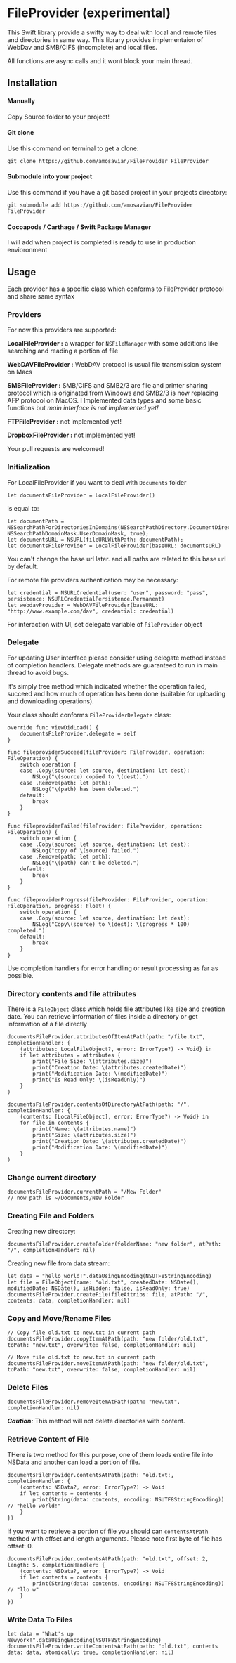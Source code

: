 # FileProvider (experimental)

This Swift library provide a swifty way to deal with local and remote files and directories in same way. This library provides implementaion of WebDav and SMB/CIFS (incomplete) and local files.

All functions are async calls and it wont block your main thread.

## Installation

#### Manually
Copy Source folder to your project!

#### Git clone
Use this command on terminal to get a clone:

	git clone https://github.com/amosavian/FileProvider FileProvider

#### Submodule into your project
Use this command if you have a git based project in your projects directory:

	git submodule add https://github.com/amosavian/FileProvider FileProvider

#### Cocoapods / Carthage / Swift Package Manager

I will add when project is completed is ready to use in production envioronment

## Usage

Each provider has a specific class which conforms to FileProvider protocol and share same syntax

### Providers

For now this providers are supported:

**LocalFileProvider :** a wrapper for `NSFileManager` with some additions like searching and reading a portion of file

**WebDAVFileProvider :** WebDAV protocol is usual file transmission system on Macs

**SMBFileProvider :** SMB/CIFS and SMB2/3 are file and printer sharing protocol which is originated from Windows and SMB2/3 is now replacing AFP protocol on MacOS. I Implemented data types and some basic functions but *main interface is not implemented yet!*

**FTPFileProvider :** not implemented yet!

**DropboxFileProvider :** not implemented yet!

Your pull requests are welcomed!

### Initialization

For LocalFileProvider if you want to deal with `Documents` folder

	let documentsFileProvider = LocalFileProvider()

is equal to:
	    
	let documentPath = NSSearchPathForDirectoriesInDomains(NSSearchPathDirectory.DocumentDirectory, NSSearchPathDomainMask.UserDomainMask, true);
	let documentsURL = NSURL(fileURLWithPath: documentPath);
	let documentsFileProvider = LocalFileProvider(baseURL: documentsURL)

You can't change the base url later. and all paths are related to this base url by default.

For remote file providers authentication may be necessary:

	let credential = NSURLCredential(user: "user", password: "pass", persistence: NSURLCredentialPersistence.Permanent)
	let webdavProvider = WebDAVFileProvider(baseURL: "http://www.example.com/dav", credential: credential)
	
For interaction with UI, set delegate variable of `FileProvider` object

### Delegate

For updating User interface please consider using delegate method instead of completion handlers. Delegate methods are guaranteed to run in main thread to avoid bugs.

It's simply tree method which indicated whether the operation failed, succeed and how much of operation has been done (suitable for uploading and downloading operations).

Your class should conforms `FileProviderDelegate` class:

	override func viewDidLoad() {
		documentsFileProvider.delegate = self
	}
	
	func fileproviderSucceed(fileProvider: FileProvider, operation: FileOperation) {
		switch operation {
		case .Copy(source: let source, destination: let dest):
			NSLog("\(source) copied to \(dest).")
		case .Remove(path: let path):
			NSLog("\(path) has been deleted.")
		default:
			break
		}
	}
	
    func fileproviderFailed(fileProvider: FileProvider, operation: FileOperation) {
    	switch operation {
		case .Copy(source: let source, destination: let dest):
			NSLog("copy of \(source) failed.")
		case .Remove(path: let path):
			NSLog("\(path) can't be deleted.")
		default:
			break
		}
    }
	
    func fileproviderProgress(fileProvider: FileProvider, operation: FileOperation, progress: Float) {
		switch operation {
		case .Copy(source: let source, destination: let dest):
			NSLog("Copy\(source) to \(dest): \(progress * 100) completed.")
		default:
			break
		}
	}


Use completion handlers for error handling or result processing as far as possible.

### Directory contents and file attributes

There is a `FileObject` class which holds file attributes like size and creation date. You can retrieve information of files inside a directory or get information of a file directly

	documentsFileProvider.attributesOfItemAtPath(path: "/file.txt", completionHandler: {
	    (attributes: LocalFileObject?, error: ErrorType?) -> Void} in
		if let attributes = attributes {
			print("File Size: \(attributes.size)")
			print("Creation Date: \(attributes.createdDate)")
			print("Modification Date: \(modifiedDate)")
			print("Is Read Only: \(isReadOnly)")
		}
	)

	documentsFileProvider.contentsOfDirectoryAtPath(path: "/", 	completionHandler: {
	    (contents: [LocalFileObject], error: ErrorType?) -> Void} in
		for file in contents {
			print("Name: \(attributes.name)")
			print("Size: \(attributes.size)")
			print("Creation Date: \(attributes.createdDate)")
			print("Modification Date: \(modifiedDate)")
		}
	)

### Change current directory

	documentsFileProvider.currentPath = "/New Folder"
	// now path is ~/Documents/New Folder

### Creating File and Folders

Creating new directory:

	documentsFileProvider.createFolder(folderName: "new folder", atPath: "/", completionHandler: nil)

Creating new file from data stream:

	let data = "hello world!".dataUsingEncoding(NSUTF8StringEncoding)
	let file = FileObject(name: "old.txt", createdDate: NSDate(), modifiedDate: NSDate(), isHidden: false, isReadOnly: true)
	documentsFileProvider.createFile(fileAttribs: file, atPath: "/", contents: data, completionHandler: nil)

### Copy and Move/Rename Files

	// Copy file old.txt to new.txt in current path
	documentsFileProvider.copyItemAtPath(path: "new folder/old.txt", toPath: "new.txt", overwrite: false, completionHandler: nil)

	// Move file old.txt to new.txt in current path
	documentsFileProvider.moveItemAtPath(path: "new folder/old.txt", toPath: "new.txt", overwrite: false, completionHandler: nil)

### Delete Files

	documentsFileProvider.removeItemAtPath(path: "new.txt", completionHandler: nil)

***Caution:*** This method will not delete directories with content.


### Retrieve Content of File

THere is two method for this purpose, one of them loads entire file into NSData and another can load a portion of file.

	documentsFileProvider.contentsAtPath(path: "old.txt:, completionHandler: {
		(contents: NSData?, error: ErrorType?) -> Void
		if let contents = contents {
			print(String(data: contents, encoding: NSUTF8StringEncoding)) // "hello world!"
		}
	})
	
If you want to retrieve a portion of file you should can `contentsAtPath` method with offset and length arguments. Please note first byte of file has offset: 0.

	documentsFileProvider.contentsAtPath(path: "old.txt", offset: 2, length: 5, completionHandler: {
		(contents: NSData?, error: ErrorType?) -> Void
		if let contents = contents {
			print(String(data: contents, encoding: NSUTF8StringEncoding)) // "llo w"
		}
	})

### Write Data To Files

	let data = "What's up Newyork!".dataUsingEncoding(NSUTF8StringEncoding)
	documentsFileProvider.writeContentsAtPath(path: "old.txt", contents data: data, atomically: true, completionHandler: nil)


